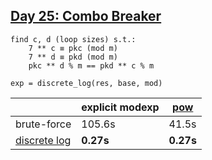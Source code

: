 ## [Day 25: Combo Breaker](https://adventofcode.com/2020/day/25)

```
find c, d (loop sizes) s.t.:
    7 ** c ≡ pkc (mod m)
    7 ** d ≡ pkd (mod m)
    pkc ** d % m == pkd ** c % m

exp = discrete_log(res, base, mod)
```

|              | explicit modexp | [pow](https://docs.python.org/3/library/functions.html#pow)       |
| ---          | ---             | ---       |
| brute-force  | 105.6s          | 41.5s     |
| [discrete log](https://docs.sympy.org/latest/modules/ntheory.html#sympy.ntheory.residue_ntheory.discrete_log) | **0.27s**       | **0.27s** |
